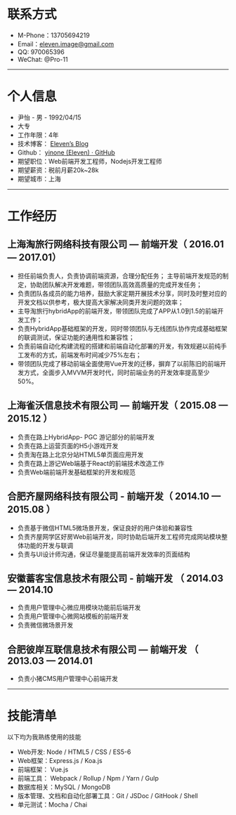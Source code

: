 # 联系方式
* M-Phone：13705694219
* Email：eleven.image@gmail.com
* QQ: 970065396
* WeChat: @Pro-11

- - - -

# 个人信息
* 尹怡 - 男 - 1992/04/15
* 大专 
* 工作年限：4年
* 技术博客： [Eleven’s Blog](http://varyone.com/)
* Github： [yinone (Eleven) · GitHub](https://github.com/yinone)
* 期望职位：Web前端开发工程师，Nodejs开发工程师
* 期望薪资：税前月薪20k~28k
* 期望城市：上海

- - - -

# 工作经历
## 上海淘旅行网络科技有限公司 — 前端开发（ 2016.01 — 2017.01）
* 担任前端负责人，负责协调前端资源，合理分配任务；
主导前端开发规范的制定，协助团队解决开发难题，带领团队高效高质量的完成开发任务；
* 负责团队各成员的能力培养，鼓励大家定期开展技术分享，同时及时整对应的开发文档以供参考，极大提高大家解决同类开发问题的效率；
* 主导淘旅行hybridApp的前端开发，带领团队完成了APP从1.0到1.5的前端开发工作；
* 负责HybridApp基础框架的开发，同时带领团队与无线团队协作完成基础框架的联调测试，保证功能的通用性和兼容性；
* 负责前端自动化构建流程的搭建和前端自动化部署的开发，有效规避以前纯手工发布的方式，前端发布时间减少75%左右；
* 带领团队完成了移动前端全面使用Vue开发的迁移，摒弃了以前陈旧的前端开发方式，全面步入MVVM开发时代，同时前端业务的开发效率提高至少50%。
 

## 上海雀沃信息技术有限公司 — 前端开发（ 2015.08 — 2015.12 ）
* 负责在路上HybridApp- PGC 游记部分的前端开发
* 负责在路上运营页面的H5小游戏开发
* 负责淘在路上北京分站HTML5单页面应用开发
* 负责在路上游记Web端基于React的前端技术改造工作
* 负责Web端前端开发基础框架的开发和规范


## 合肥齐屋网络科技有限公司 - 前端开发（ 2014.10 — 2015.08 ）
* 负责基于微信HTML5微场景开发，保证良好的用户体验和兼容性
* 负责齐屋网学区好房Web前端开发，同时协助后端开发工程师完成网站模块整体功能的开发与联调
* 负责与UI设计师沟通，保证尽量能提高前端开发效率的页面结构


## 安徽蓄客宝信息技术有限公司 - 前端开发 （ 2014.03 — 2014.10
* 负责用户管理中心微应用模块功能前后端开发
* 负责用户管理中心微网站模板的前端开发
* 负责微信微场景开发


## 合肥彼岸互联信息技术有限公司 — 前端开发 （ 2013.03 — 2014.01
* 负责小猪CMS用户管理中心前端开发

- - - -

# 技能清单
以下均为我熟练使用的技能

* Web开发:   Node / HTML5 / CSS / ES5-6
* Web框架：Express.js / Koa.js
* 前端框架： Vue.js 
* 前端工具： Webpack / Rollup / Npm / Yarn / Gulp
* 数据库相关：MySQL / MongoDB
* 版本管理、文档和自动化部署工具：Git / JSDoc / GitHook / Shell
* 单元测试：Mocha / Chai
